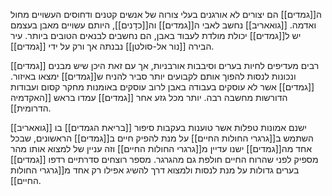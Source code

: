 ה[[גמדים]] הם יצורים לא אורגנים בעלי צורוה של אנשים קטנים ודחוסים העשויים מחול ואדמה.
[[גואאריב]] נחשב לאבי ה[[גמדים]] וה[[כדָנים]], היותם עשויים מאבן בעצמם יש ל[[גמדים]] יכולת מולדת לעבוד באבן, הם נחשבים לבנאים הטובים ביותר. עיר הבירה [[נור אל-סולטן]] נבנתה אך ורק על ידי [[גמדים]].

[[גמדים]] רבים מעדיפים לחיות בערים וסיבבות אורבניות, אך עם זאת היכן שיש מבנים ונכונות לנסות להפוך אותם לקבועים יותר סביר להניח ש[[גמדים]] ימצאו באיזור.
[[גמדים]] אשר לא עוסקים בעבודה באבן לרוב עוסקים באומנות מחקר קסום ועבודות הדורשות מחשבה רבה.
יותר מכל גזע אחר [[גמדים]] עמדו בראש [[האקדמיה הדרומית]].

ישנם אמונות טפלות אשר טוענות בעקבות סיפור [[בריאת הגמדים]] בו [[גואאריב]] השתמש ב[[גרגרי החולות החיים]] על מנת להפיק חיים ב[[גמדים]] הראשונים, שבכל אחד מה[[גמדים]] ישנו עדיין מ[[גרגרי החולות החיים]] וזה עניין של למצוא אותו מהר מספיק לפני שהרוח החיים חולפת גם מהגרגר. מספר רוצחים סדרתיים רדפו [[גמדים]] בערים גדולות על מנת לנסות ולמצוא דרך להשיג אפילו רק אחד מ[[גרגרי החולות החיים]].


